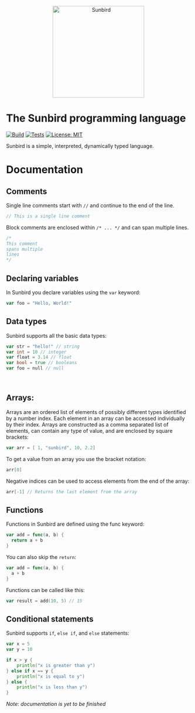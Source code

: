 <p align="center">
<img width="250" alt="Sunbird" src="https://github.com/user-attachments/assets/8c19c7b2-4d08-4d9f-a1da-0da1bb72ac5c" />
</p>

# The Sunbird programming language
[![Build](https://github.com/Sunbird-Lang/Sunbird/actions/workflows/build.yml/badge.svg)](https://github.com/Sunbird-Lang/Sunbird/actions/workflows/build.yml)
[![Tests](https://github.com/Sunbird-Lang/Sunbird/actions/workflows/tests.yml/badge.svg)](https://github.com/Sunbird-Lang/Sunbird/actions/workflows/tests.yml)
[![License: MIT](https://img.shields.io/badge/License-MIT-yellow.svg)](LICENSE)

Sunbird is a simple, interpreted, dynamically typed language.

# Documentation
## Comments
Single line comments start with `//` and continue to the end of the line.
```go
// This is a single line comment
```

Block comments are enclosed within `/* ... */` and can span multiple lines.
```go
/*
This comment
spans multiple
lines
*/
```

## Declaring variables
In Sunbird you declare variables using the `var` keyword:
```go
var foo = "Hello, World!"
```

## Data types
Sunbird supports all the basic data types:
```go
var str = "hello!" // string
var int = 10 // integer
var float = 3.14 // float
var bool = true // booleans
var foo = null // null
```

<br />

## Arrays:

Arrays are an ordered list of elements of possibly different types identified by a number index. Each element in an array can be accessed individually by their index. Arrays are constructed as a comma separated list of elements, can contain any type of value, and are enclosed by square brackets:
```go
var arr = [ 1, "sunbird", 10, 2.2]
```

To get a value from an array you use the bracket notation:
```go
arr[0]
```

Negative indices can be used to access elements from the end of the array:
```go
arr[-1] // Returns the last element from the array
```

## Functions
Functions in Sunbird are defined using the func keyword:
```go
var add = func(a, b) {
  return a + b
}
```

You can also skip the `return`:
```go
var add = func(a, b) {
  a + b
}
```

Functions can be called like this:
```go
var result = add(10, 5) // 15
```

## Conditional statements
Sunbird supports `if`, `else if`, and `else` statements:

```go
var x = 5
var y = 10

if x > y {
    println("x is greater than y")
} else if x == y {
    println("x is equal to y")
} else {
    println("x is less than y")
}
```



*Note: documentation is yet to be finished*



